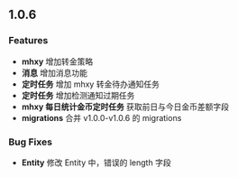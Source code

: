 ## 1.0.6

### Features

- **mhxy** 增加转金策略
- **消息** 增加消息功能
- **定时任务** 增加 mhxy 转金待办通知任务
- **定时任务** 增加检测通知过期任务
- **mhxy 每日统计金币定时任务** 获取前日与今日金币差额字段
- **migrations** 合并 v1.0.0-v1.0.6 的 migrations

### Bug Fixes

- **Entity** 修改 Entity 中，错误的 length 字段
